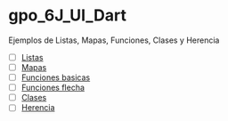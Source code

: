 # gpo_6J_UI_Dart
Ejemplos de Listas, Mapas, Funciones, Clases y Herencia
- [ ] [Listas](https://dartpad.dartlang.org/e6324af9da8ba4a46a332e43a85e6714)
- [ ] [Mapas](https://dartpad.dartlang.org/8f35746ba272f6cc109be3753e471a23)
- [ ] [Funciones basicas](https://dartpad.dartlang.org/a96c0b895fb44bca1e1eed19569b6d8c)
- [ ] [Funciones flecha](https://dartpad.dartlang.org/3b1aa5e0fac938036566933be086fa43)
- [ ] [Clases](https://dartpad.dartlang.org/977df0882b10568c72b9f450beaa86e2)
- [ ] [Herencia](https://dartpad.dartlang.org/b39935d62313555fb103c7c6a5da73bd)
